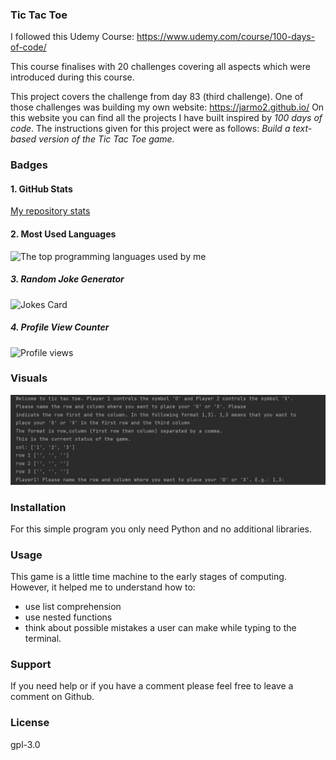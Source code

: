 ### Tic Tac Toe

I followed this Udemy Course: https://www.udemy.com/course/100-days-of-code/

This course finalises with 20 challenges covering all aspects which were introduced during this course.

This project covers the challenge from day 83 (third challenge). One of those challenges was building my own website:
https://jarmo2.github.io/ 
On this website you can find all the projects I have built inspired by _100 days of code_.
The instructions given for this project were as follows:
_Build a text-based version of the Tic Tac Toe game._

### Badges

#### 1. GitHub Stats
[My repository stats](https://github-readme-stats.vercel.app/api?username=Jarmo2&show_icons=true)
#### 2. Most Used Languages
![The top programming languages used by me](https://github-readme-stats.vercel.app/api/top-langs/?username=Jarmo2&theme=blue-green)

##### 3. Random Joke Generator
![Jokes Card](https://readme-jokes.vercel.app/api)

##### 4. Profile View Counter
![Profile views](https://komarev.com/ghpvc/?username=Jarmo2)


### Visuals
![img.png](screenshot.png)

### Installation

For this simple program you only need Python and no additional libraries.

### Usage

This game is a little time machine to the early stages of computing. However, it helped me to understand how to:
- use list comprehension
- use nested functions
- think about possible mistakes a user can make while typing to the terminal.

### Support

If you need help or if you have a comment please feel free to leave a comment on Github.


### License

gpl-3.0